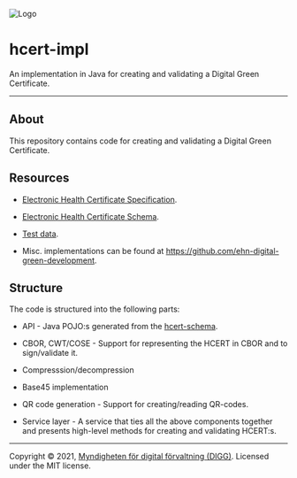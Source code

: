 ![Logo](https://docs.swedenconnect.se/technical-framework/latest/img/digg_centered.png)

# hcert-impl

An implementation in Java for creating and validating a Digital Green Certificate.

---

## About

This repository contains code for creating and validating a Digital Green Certificate. 

## Resources

- [Electronic Health Certificate Specification](https://github.com/ehn-digital-green-development/hcert-spec).

- [Electronic Health Certificate Schema](https://github.com/ehn-digital-green-development/hcert-schema).

- [Test data](https://github.com/ehn-digital-green-development/hcert-testdata).

- Misc. implementations can be found at <https://github.com/ehn-digital-green-development>.

## Structure

The code is structured into the following parts:

- API - Java POJO:s generated from the [hcert-schema](https://github.com/ehn-digital-green-development/hcert-schema).

- CBOR, CWT/COSE - Support for representing the HCERT in CBOR and to sign/validate it.

- Compresssion/decompression

- Base45 implementation

- QR code generation - Support for creating/reading QR-codes.

- Service layer - A service that ties all the above components together and presents high-level methods for creating and validating HCERT:s.

-----

Copyright &copy; 2021, [Myndigheten för digital förvaltning (DIGG)](http://www.digg.se). Licensed under the MIT license.

